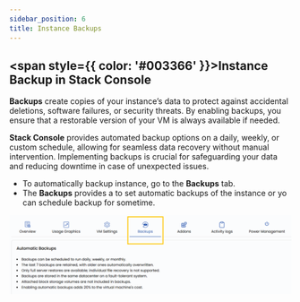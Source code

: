 ```yaml
---
sidebar_position: 6
title: Instance Backups
---
```

## <span style={{ color: '#003366' }}>Instance Backup in Stack Console</span>

**Backups** create copies of your instance’s data to protect against accidental deletions, software failures, or security threats. By enabling backups, you ensure that a restorable version of your VM is always available if needed. 

**Stack Console** provides automated backup options on a daily, weekly, or custom schedule, allowing for seamless data recovery without manual intervention. Implementing backups is crucial for safeguarding your data and reducing downtime in case of unexpected issues.

- To automatically backup instance, go to the **Backups** tab.
- The **Backups** provides a to set automatic backups of the instance or yo can schedule backup for sometime.

![alt text](vmimages/vm-backups.png)